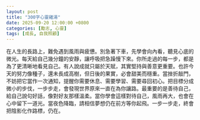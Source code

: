 ```yaml
---
layout: post
title: "300字心靈雞湯"
date: 2025-09-20 12:00:00 +0800
categories: [勵志, 心靈]
tags: [成長, 自我照顧]
---
```


在人生的長路上，難免遇到風雨與疲憊。別急著下車，先學會向內看，聽見心底的微光。每天給自己幾分鐘的安靜，讓呼吸把急躁慢下來。你所走過的每一步，都是為了更清晰地看見自己。有人說成就只屬於天賦，其實堅持與善意更重要。也許今天的努力像種子，還未長成高樹，但日後的果實，必會甜美而穩重。當挫折敲門，不妨把它當作一次通知，提醒你需要休息、需要學習、需要尋回初心。把目標分成微小的步伐，一步步走，會發現世界原來一直在為你讓路。最重要的是善待自己，給自己說句好話，像對好友那樣溫柔。當你學會這樣對待自己，風雨再大，也會在心中留下一道光。當夜色降臨，請相信夢想仍在前方等你起飛。一步一步走，終會把陰影化作路標，仍在。